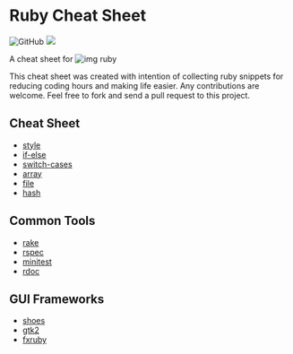 # Ruby Cheat Sheet
![GitHub](https://img.shields.io/github/license/JeffTheK/ruby_cheat_sheet)
![](https://img.shields.io/badge/ruby-3.0-green)

A cheat sheet for ![img](https://cdn.emojidex.com/emoji/mdpi/Ruby.png?1465787635) ruby

This cheat sheet was created with intention of collecting ruby snippets for reducing coding hours and making life easier. Any contributions are welcome. Feel free to fork and send a pull request to this project.

## Cheat Sheet

- [style](/doc/basic/style.md)
- [if-else](/doc/basic/if_else.md)
- [switch-cases](/doc/basic/case.md)
- [array](/doc/basic/array.md)
- [file](/doc/basic/file.md)
- [hash](/doc/basic/hash.md)

## Common Tools
- [rake](/doc/tools/rake.md)
- [rspec](/doc/tools/rspec.md)
- [minitest](/doc/tools/minitest.md)
- [rdoc](/doc/tools/rdoc.md)

## GUI Frameworks

- [shoes](/doc/gui/shoes.md)
- [gtk2](/doc/gui/gtk2.md)
- [fxruby](/doc/gui/fxruby.md)

